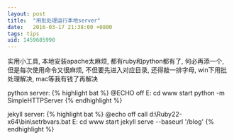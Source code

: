 ```yaml
---
layout: post
title:  "用批处理运行本地server"
date:   2016-03-17 21:38:00 +0800
tags: tips
uid: 1459685990 
---
```

实用小工具, 本地安装apache太麻烦, 都有ruby和python都有了, 何必再添一个, 但是每次使用命令又很麻烦, 不但要先进入对应目录, 还得敲一排字母, win下用批处理解决, mac等我有钱了再解决

python server:
{% highlight bat %}
@ECHO off
E:
cd www
start python -m SimpleHTTPServer
{% endhighlight %}


jekyll server:
{% highlight bat %}
@echo off
call d:\Ruby22-x64\bin\setrbvars.bat
E:
cd www
start jekyll serve --baseurl '/blog'
{% endhighlight %}
